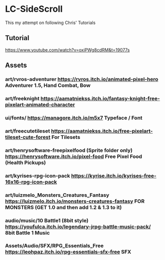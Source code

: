 # LC-SideScroll
This my attempt on following Chris' Tutorials
## Tutorial
https://www.youtube.com/watch?v=oxiPWg8cdRM&t=19077s

## Assets 
### art/rvros-adventurer https://rvros.itch.io/animated-pixel-hero Adventurer 1.5, Hand Combat, Bow
### art/freeknight https://aamatniekss.itch.io/fantasy-knight-free-pixelart-animated-character
### ui/fonts/ https://managore.itch.io/m5x7 Typeface / Font
### art/freecutetileset https://aamatniekss.itch.io/free-pixelart-tileset-cute-forest For Tilesets
### art/henrysoftware-freepixelfood (Sprite folder only) https://henrysoftware.itch.io/pixel-food Free Pixel Food (Health Pickups)
### art/kyrises-rpg-icon-pack https://kyrise.itch.io/kyrises-free-16x16-rpg-icon-pack 
### art/luizmelo_Monsters_Creatures_Fantasy https://luizmelo.itch.io/monsters-creatures-fantasy FOR MONSTERS (GET 1.0 and then add 1.2 & 1.3 to it)
### audio/music/10 Battle1 (8bit style) https://youfulca.itch.io/legendary-jrpg-battle-music-pack/ 8bit Battle 1 Music
### Assets/Audio/SFX/RPG_Essentials_Free https://leohpaz.itch.io/rpg-essentials-sfx-free SFX
